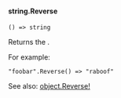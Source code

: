 #### string.Reverse

``` suneido
() => string
```

Returns the .

For example:

``` suneido
"foobar".Reverse() => "raboof"
```

See also: [object.Reverse!](<../Object/object.Reverse!.md>)